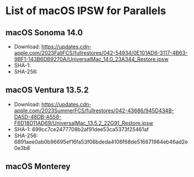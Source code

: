 # List of macOS IPSW for Parallels

## macOS Sonoma 14.0

- Download: https://updates.cdn-apple.com/2023FallFCS/fullrestores/042-54934/0E101AD6-3117-4B63-9BF1-143B6DB9270A/UniversalMac_14.0_23A344_Restore.ipsw
- SHA-1:
- SHA-256:

## macOS Ventura 13.5.2

- Download: https://updates.cdn-apple.com/2023SummerFCS/fullrestores/042-43686/945D434B-DA5D-48DB-A558-F6D18D11AD69/UniversalMac_13.5.2_22G91_Restore.ipsw
- SHA-1: 699cc7ce2477708b2af91dee53ca5373f25461af
- SHA-256: 6891aee0ab0b96695ef16fa53f06bdeda4106f68de516671984eb46ad2e0e3b8

## macOS Monterey


